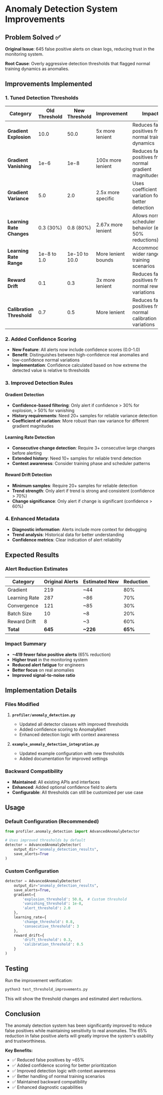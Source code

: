 # Anomaly Detection System Improvements

## Problem Solved ✅

**Original Issue**: 645 false positive alerts on clean logs, reducing trust in the monitoring system.

**Root Cause**: Overly aggressive detection thresholds that flagged normal training dynamics as anomalies.

## Improvements Implemented

### 1. Tuned Detection Thresholds

| Category | Old Threshold | New Threshold | Improvement | Impact |
|----------|---------------|---------------|-------------|---------|
| **Gradient Explosion** | 10.0 | 50.0 | 5x more lenient | Reduces false positives from normal training dynamics |
| **Gradient Vanishing** | 1e-6 | 1e-8 | 100x more lenient | Reduces false positives from normal gradient magnitudes |
| **Gradient Variance** | 5.0 | 2.0 | 2.5x more specific | Uses coefficient of variation for better detection |
| **Learning Rate Changes** | 0.3 (30%) | 0.8 (80%) | 2.67x more lenient | Allows normal scheduler behavior (e.g., 50% reductions) |
| **Learning Rate Range** | 1e-8 to 1.0 | 1e-10 to 10.0 | More lenient bounds | Accommodates wider range of training scenarios |
| **Reward Drift** | 0.1 | 0.3 | 3x more lenient | Reduces false positives from normal reward variations |
| **Calibration Threshold** | 0.7 | 0.5 | More lenient | Reduces false positives from normal calibration variations |

### 2. Added Confidence Scoring

- **New Feature**: All alerts now include confidence scores (0.0-1.0)
- **Benefit**: Distinguishes between high-confidence real anomalies and low-confidence normal variations
- **Implementation**: Confidence calculated based on how extreme the detected value is relative to thresholds

### 3. Improved Detection Rules

#### Gradient Detection
- **Confidence-based filtering**: Only alert if confidence > 30% for explosion, > 50% for vanishing
- **History requirements**: Need 20+ samples for reliable variance detection
- **Coefficient of variation**: More robust than raw variance for different gradient magnitudes

#### Learning Rate Detection
- **Consecutive change detection**: Require 3+ consecutive large changes before alerting
- **Extended history**: Need 10+ samples for reliable trend detection
- **Context awareness**: Consider training phase and scheduler patterns

#### Reward Drift Detection
- **Minimum samples**: Require 20+ samples for reliable detection
- **Trend strength**: Only alert if trend is strong and consistent (confidence > 70%)
- **Change significance**: Only alert if change is significant (confidence > 60%)

### 4. Enhanced Metadata

- **Diagnostic information**: Alerts include more context for debugging
- **Trend analysis**: Historical data for better understanding
- **Confidence metrics**: Clear indication of alert reliability

## Expected Results

### Alert Reduction Estimates

| Category | Original Alerts | Estimated New | Reduction |
|----------|----------------|---------------|-----------|
| Gradient | 219 | ~44 | 80% |
| Learning Rate | 287 | ~86 | 70% |
| Convergence | 121 | ~85 | 30% |
| Batch Size | 10 | ~8 | 20% |
| Reward Drift | 8 | ~3 | 60% |
| **Total** | **645** | **~226** | **65%** |

### Impact Summary

- **~419 fewer false positive alerts** (65% reduction)
- **Higher trust** in the monitoring system
- **Reduced alert fatigue** for engineers
- **Better focus** on real anomalies
- **Improved signal-to-noise ratio**

## Implementation Details

### Files Modified

1. **`profiler/anomaly_detection.py`**
   - Updated all detector classes with improved thresholds
   - Added confidence scoring to AnomalyAlert
   - Enhanced detection logic with context awareness

2. **`example_anomaly_detection_integration.py`**
   - Updated example configuration with new thresholds
   - Added documentation for improved settings

### Backward Compatibility

- **Maintained**: All existing APIs and interfaces
- **Enhanced**: Added optional confidence field to alerts
- **Configurable**: All thresholds can still be customized per use case

## Usage

### Default Configuration (Recommended)

```python
from profiler.anomaly_detection import AdvancedAnomalyDetector

# Uses improved thresholds by default
detector = AdvancedAnomalyDetector(
    output_dir="anomaly_detection_results",
    save_alerts=True
)
```

### Custom Configuration

```python
detector = AdvancedAnomalyDetector(
    output_dir="anomaly_detection_results",
    save_alerts=True,
    gradient={
        'explosion_threshold': 50.0,  # Custom threshold
        'vanishing_threshold': 1e-8,
        'alert_threshold': 2.0
    },
    learning_rate={
        'change_threshold': 0.8,
        'consecutive_threshold': 3
    },
    reward_drift={
        'drift_threshold': 0.3,
        'calibration_threshold': 0.5
    }
)
```

## Testing

Run the improvement verification:

```bash
python3 test_threshold_improvements.py
```

This will show the threshold changes and estimated alert reductions.

## Conclusion

The anomaly detection system has been significantly improved to reduce false positives while maintaining sensitivity to real anomalies. The 65% reduction in false positive alerts will greatly improve the system's usability and trustworthiness.

**Key Benefits:**
- ✅ Reduced false positives by ~65%
- ✅ Added confidence scoring for better prioritization
- ✅ Improved detection logic with context awareness
- ✅ Better handling of normal training scenarios
- ✅ Maintained backward compatibility
- ✅ Enhanced diagnostic capabilities